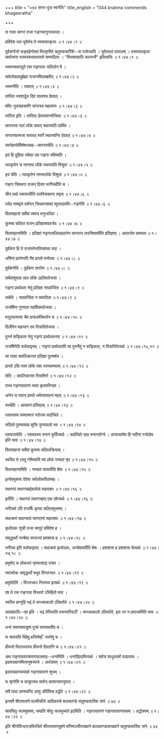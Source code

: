 +++
title = "०४४ सगर-पुत्र-स्वर्गतिः"
title_english = "044 brahma commends bhageeratha"

+++


स गत्वा सागरं राजा गङ्गयानुगतस्तदा ।  

प्रविवेश तलं भूमेर्यत्र ते भस्मसात्कृताः  ॥  १।४४।१  ॥   

पूर्वसर्गान्ते सङ्ग्रहेणोक्तं विस्तृणीते चतुश्चत्वारिंशे--स गत्वेत्यादि
। भूमेस्तलं पातालम् । भस्मसात्कृताः सर्वात्मना भस्मस्वभावापत्तये
सम्पादिताः । "विभाषासाति कार्त्स्न्ये" इतिसातिः  ॥  १।४४।१  ॥   

  

भस्मन्यथाप्लुते राम गङ्गायाः सलिलेन वै ।  

सर्वलोकप्रभुर्ब्रह्मा राजानमिदमब्रवीत्  ॥  १।४४।२  ॥   

भस्मनीति । स्पष्टम्  ॥  १।४४।२  ॥   

  

तारिता नरशार्दूल दिवं याताश्च देववत् ।  

षष्टिः पुत्रसहस्राणि सगरस्य महात्मनः  ॥  १।४४।३  ॥   

तारिता इति । तारिताः प्रेतभावान्मोचिताः  ॥  १।४४।३  ॥   

  

सागरस्य जलं लोके यावत् स्थास्यति पार्थिव ।  

सगरस्यात्मजा स्तावत् स्वर्गे स्थास्यन्ति देववत्  ॥  १।४४।४  ॥   

स्वर्गप्राप्तेर्विशेषञ्चाह--सागरस्येति  ॥  १।४४।४  ॥   

  

इयं हि दुहिता ज्येष्ठा तव गङ्गा भविष्यति ।  

त्वत्कृतेन च नाम्नाथ लोके स्थास्यति विश्रुता  ॥  १।४४।५  ॥   

इयं चेति । त्वत्कृतेन नाम्नालोके विश्रुता  ॥  १।४४।५  ॥   

  

गङ्गा त्रिपथगा राजन् दिव्या भागीरथीति च ।  

त्रीन् पथो भावयन्तीति ततस्त्रिपथगा स्मृता  ॥  १।४४।६  ॥   

तदेव नामद्वयं दर्शयन् त्रिपथगाशब्दं व्युत्पादयति--गङ्गेति  ॥  १।४४।६  ॥   

  

पितामहानां सर्वेषां त्वमत्र मनुजाधिप ।  

कुरुष्व सलिलं राजन् प्रतिज्ञामपवर्जय  ॥  १।४४।७  ॥   

पितामहानामिति । प्रतिज्ञां गङ्गासलिलप्रदानेन सागरान् तारयिष्यामीति
प्रतिज्ञाम् । अपवर्जय समापय  ॥  १।४४।७  ॥   

  

पूर्वकेण हि ते राजंस्तेनातियशसा तदा ।  

धर्मिणां प्रवरेणापि नैष प्राप्तो मनोरथः  ॥  १।४४।८  ॥   

पूर्वकेणेति । पूर्वकेण सगरेण  ॥  १।४४।८  ॥   

  

तथैवांशुमता तात लोके ऽप्रतिमतेजसा ।  

गङ्गां प्रार्थयता नेतुं प्रतिज्ञा नापवर्जिता  ॥  १।४४।९  ॥   

तथेति । नापवर्जिता न समापिता  ॥  १।४४।९  ॥   

  

राजर्षिणा गुणवता महर्षिसमतेजसा ।  

मत्तुल्यतपसा चैव क्षत्रधर्मस्थितेन च  ॥  १।४४।१०  ॥   

दिलीपेन महाभाग तव पित्रातितेजसा ।  

पुनर्न शङ्किता नेतुं गङ्गां प्रार्थयतानघ  ॥  १।४४।११  ॥   

राजर्षिणेति श्लोकद्वयम् । गङ्गां प्रार्थयतापि सा पुनर्नेतुं न शङ्किता, न
विचारितेत्यर्थः  ॥  १।४४।१०,११  ॥   

  

सा त्वया समतिक्रान्ता प्रतिज्ञा पुरुषर्षभ ।  

प्राप्तो ऽसि परमं लोके यशः परमसम्मतम्  ॥  १।४४।१२  ॥   

सेति । समतिक्रान्ता निस्तीर्णा  ॥  १।४४।१२  ॥   

  

यच्च गङ्गावतरणं त्वया कृतमरिन्दम ।  

अनेन च भवान् प्राप्तो धर्मस्यायतनं महत्  ॥  १।४४।१३  ॥   

यच्चेति । आयतनं प्रतिष्ठाम्  ॥  १।४४।१३  ॥   

  

प्लावयस्व त्वमात्मानं नरोत्तम सदोचिते ।  

सलिले पुरुषव्याघ्र शुचिः पुण्यफलो भव  ॥  १।४४।१४  ॥   

प्लावयस्वेति । प्लावयस्व स्नानं कुर्वित्यर्थः । सदोचिते सदा स्नानयोग्ये
। अन्यासामेव हि नदीनां रजोदोष इति भावः  ॥  १।४४।१४  ॥   

  

पितामहानां सर्वेषां कुरुष्व सलिलक्रियाम् ।  

स्वस्ति ते ऽस्तु गमिष्यामि स्वं लोकं गम्यतां नृप  ॥  १।४४।१५  ॥   

पितामहानामिति । गम्यतां त्वयापीति शेषः  ॥  १।४४।१५  ॥   

  

इत्येवमुक्त्वा देवेशः सर्वलोकपितामहः ।  

यथागतं तथागच्छद्देवलोकं महायशाः  ॥  १।४४।१६  ॥   

इतीति । यथागतं तथागच्छत् एक एवेत्यर्थः  ॥  १।४४।१६  ॥   

  

भगीरथो ऽपि राजर्षिः कृत्वा सलिलमुत्तमम् ।  

यथाक्रमं यथान्यायं सागराणां महायशाः  ॥  १।४४।१७  ॥   

कृतोदकः शुची राजा स्वपुरं प्रविवेश ह ।  

समृद्धार्थो नरश्रेष्ठ स्वराज्यं प्रशशास ह  ॥  १।४४।१८  ॥   

भगीरथ इति श्लोकद्वयम् । यथाक्रमं कृतोदकः, अन्येषामपीति शेषः । प्रशशास ह
प्रशशास चेत्यर्थः  ॥  १।४४।१७,१८  ॥   

  

प्रमुमोद च लोकस्तं नृपमासाद्य राघव ।  

नष्टशोकः समृद्धार्थो बभूव विगतज्वरः  ॥  १।४४।१९  ॥   

प्रमुमोदेति । विगतज्वरः निरामय इत्यर्थः  ॥  १।४४।१९  ॥   

  

एष ते राम गङ्गाया विस्तरो ऽभिहितो मया ।  

स्वस्ति प्राप्नुहि भद्रं ते सन्ध्याकालो ऽतिवर्तते  ॥  १।४४।२०  ॥   

उपसंहरति--एष इति । भद्रं तेस्त्विति वचनपरिपाटी । सन्ध्याकालो ऽतिवर्तते,
इतः परं न प्रष्टव्यमिति भावः  ॥  १।४४।२०  ॥   

  

धन्यं यशस्यमायुष्यं पुत्र्यं स्वग्र्यमतीव च ।  

यः श्रावयति विप्रेषु क्षत्रियेष्िवतरेषु च ।  

प्रीयन्ते पितरस्तस्य प्रीयन्ते दैवतानि च  ॥  १।४४।२१  ॥   

अथ गङ्गावतारश्रावणफलमाह--धन्यमिति । धनादिप्रदमित्यर्थः । सर्वत्र
साधुत्वार्थे यत्प्रत्ययः । इदमाख्यानमित्यनुषज्यजे । अर्धत्रयम्  ॥ 
१।४४।२१  ॥   

  

इदमाख्यानमव्यग्रो गङ्गावतरणं शुभम् ।  

यः शृणोति च काकुत्स्थ सर्वान् कामानवाप्नुयात् ।  

सर्वे पापाः प्रणश्यन्ति आयुः कीर्तिश्च वर्द्धते  ॥  १।४४।२२  ॥   

इत्यार्षे श्रीरामायणे वाल्मीकीये आदिकाव्ये बालकाण्डे चतुश्चत्वारिंशः
सर्गः  ॥  ४४  ॥   

श्रावयितुः फलमुक्तम्, सम्प्रति श्रोतुः फलमुच्यते इदमिति । गङ्गावतरणं
गङ्गावतरणाख्यम् । अर्द्धत्रयम्  ॥  १।४४।२२  ॥   

इति श्रीगोविन्दराजविरचिते श्रीरामायणभूषणे मणिमञ्जीराख्याने
बालकाण्डव्याख्याने चतुश्चत्वारिंशः सर्गः  ॥  ४४  ॥   

  


